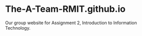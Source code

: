 # The-A-Team-RMIT.github.io
Our group website for Assignment 2, Introduction to Information Technology.
